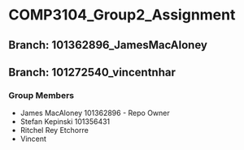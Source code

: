 # COMP3104_Group2_Assignment

## Branch: 101362896_JamesMacAloney
## Branch: 101272540_vincentnhar

### Group Members
  - James MacAloney 101362896 - Repo Owner
  - Stefan Kepinski 101356431
  - Ritchel Rey Etchorre
  - Vincent
